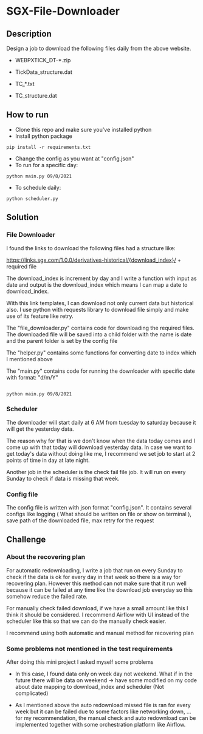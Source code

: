 # SGX-File-Downloader

## Description


Design a job to download the following files daily from the above website.

* WEBPXTICK_DT-*.zip

* TickData_structure.dat

*  TC_*.txt

* TC_structure.dat

## How to run
* Clone this repo and make sure you've installed python
* Install python package 

```
pip install -r requirements.txt
```

* Change the config as you want at "config.json"
* To run for a specific day:

```python3
python main.py 09/8/2021
```

* To schedule daily:
```python3
python scheduler.py
```
## Solution

### File Downloader

I found the links to download the following files had a structure like:

https://links.sgx.com/1.0.0/derivatives-historical/{download_index}/ + required file


The download_index is increment by day and I write a function with input as date and output is the download_index which means I can map a date to download_index.
  
With this link templates, I can download not only current data but historical also. I use python with requests library to download file simply and make use of its feature like retry.

The "file_downloader.py" contains code for downloading the required files. The downloaded file will be saved into a child folder with the name is date and the parent folder is set by the config file
  

The "helper.py" contains some functions for converting date to index which I mentioned above


The "main.py" contains code for running the downloader with specific date with format: "d/m/Y"

```python3

python main.py 09/8/2021

```

### Scheduler

The downloader will start daily at 6 AM from tuesday to saturday because it will get the yesterday data.

The reason why for that is we don't know when the data today comes and I come up with that today will download yesterday data. In case we want to get today's data without doing like me, I recommend we set job to start at 2 points of time in day at late night.

Another job in the scheduler is the check fail file job. It will run on every Sunday to check if data is missing that week.

### Config file

The config file is written with json format "config.json". It contains several configs like logging ( What should be written on file or show on terminal ), save path of the downloaded file, max retry for the request

## Challenge

### About the recovering plan
For automatic redownloading, I write a job that run on every Sunday to check if the data is ok for every day in that week so there is a way for recovering plan. However this method can not make sure that it run well because it can be failed at any time like the download job everyday so this somehow reduce the failed rate.

For manually check failed download, if we have a small amount like this I think it should be considered. I recommend Airflow with UI instead of the scheduler like this so that we can do the manually check easier.

I recommend using both automatic and manual method for recovering plan

### Some problems not mentioned in the test requirements

After doing this mini project I asked myself some problems

* In this case, I found data only on week day not weekend. What if in the future there will be data on weekend -> have some modified on my code about date mapping to download_index and scheduler (Not complicated)

* As I mentioned above the auto redownload missed file is ran for every week but it can be failed due to some factors like networking down, ... for my recommendation, the manual check and auto redownload can be implemented together with some orchestration platform like Airflow.

